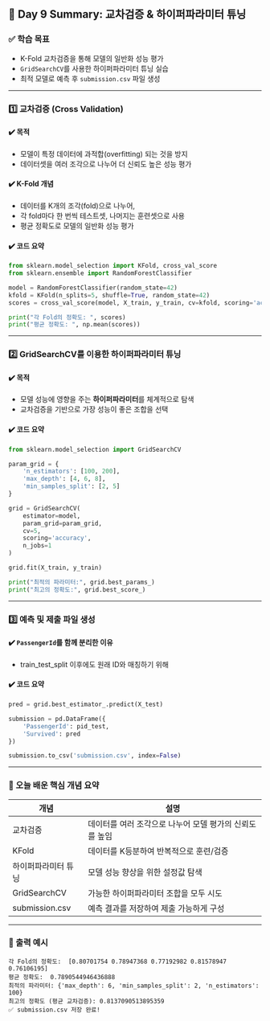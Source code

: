 ## 📘 Day 9 Summary: 교차검증 & 하이퍼파라미터 튜닝

### ✅ 학습 목표

* K-Fold 교차검증을 통해 모델의 일반화 성능 평가
* `GridSearchCV`를 사용한 하이퍼파라미터 튜닝 실습
* 최적 모델로 예측 후 `submission.csv` 파일 생성

---

### 1️⃣ 교차검증 (Cross Validation)

#### ✔️ 목적

* 모델이 특정 데이터에 과적합(overfitting) 되는 것을 방지
* 데이터셋을 여러 조각으로 나누어 더 신뢰도 높은 성능 평가

#### ✔️ K-Fold 개념

* 데이터를 K개의 조각(fold)으로 나누어,
* 각 fold마다 한 번씩 테스트셋, 나머지는 훈련셋으로 사용
* 평균 정확도로 모델의 일반화 성능 평가

#### ✔️ 코드 요약

```python
from sklearn.model_selection import KFold, cross_val_score
from sklearn.ensemble import RandomForestClassifier

model = RandomForestClassifier(random_state=42)
kfold = KFold(n_splits=5, shuffle=True, random_state=42)
scores = cross_val_score(model, X_train, y_train, cv=kfold, scoring='accuracy')

print("각 Fold의 정확도: ", scores)
print("평균 정확도: ", np.mean(scores))
```

---

### 2️⃣ GridSearchCV를 이용한 하이퍼파라미터 튜닝

#### ✔️ 목적

* 모델 성능에 영향을 주는 **하이퍼파라미터**를 체계적으로 탐색
* 교차검증을 기반으로 가장 성능이 좋은 조합을 선택

#### ✔️ 코드 요약

```python
from sklearn.model_selection import GridSearchCV

param_grid = {
    'n_estimators': [100, 200],
    'max_depth': [4, 6, 8],
    'min_samples_split': [2, 5]
}

grid = GridSearchCV(
    estimator=model,
    param_grid=param_grid,
    cv=5,
    scoring='accuracy',
    n_jobs=1
)

grid.fit(X_train, y_train)

print("최적의 파라미터:", grid.best_params_)
print("최고의 정확도:", grid.best_score_)
```

---

### 3️⃣ 예측 및 제출 파일 생성

#### ✔️ `PassengerId`를 함께 분리한 이유

* train\_test\_split 이후에도 원래 ID와 매칭하기 위해

#### ✔️ 코드 요약

```python
pred = grid.best_estimator_.predict(X_test)

submission = pd.DataFrame({
    'PassengerId': pid_test,
    'Survived': pred
})

submission.to_csv('submission.csv', index=False)
```

---

### 🧠 오늘 배운 핵심 개념 요약

| 개념             | 설명                              |
| -------------- | ------------------------------- |
| 교차검증           | 데이터를 여러 조각으로 나누어 모델 평가의 신뢰도를 높임 |
| KFold          | 데이터를 K등분하여 반복적으로 훈련/검증          |
| 하이퍼파라미터 튜닝     | 모델 성능 향상을 위한 설정값 탐색             |
| GridSearchCV   | 가능한 하이퍼파라미터 조합을 모두 시도           |
| submission.csv | 예측 결과를 저장하여 제출 가능하게 구성          |

---

### 📝 출력 예시

```plaintext
각 Fold의 정확도:  [0.80701754 0.78947368 0.77192982 0.81578947 0.76106195]
평균 정확도:  0.7890544946436888
최적의 파라미터: {'max_depth': 6, 'min_samples_split': 2, 'n_estimators': 100}
최고의 정확도 (평균 교차검증): 0.8137090513895359
✅ submission.csv 저장 완료!